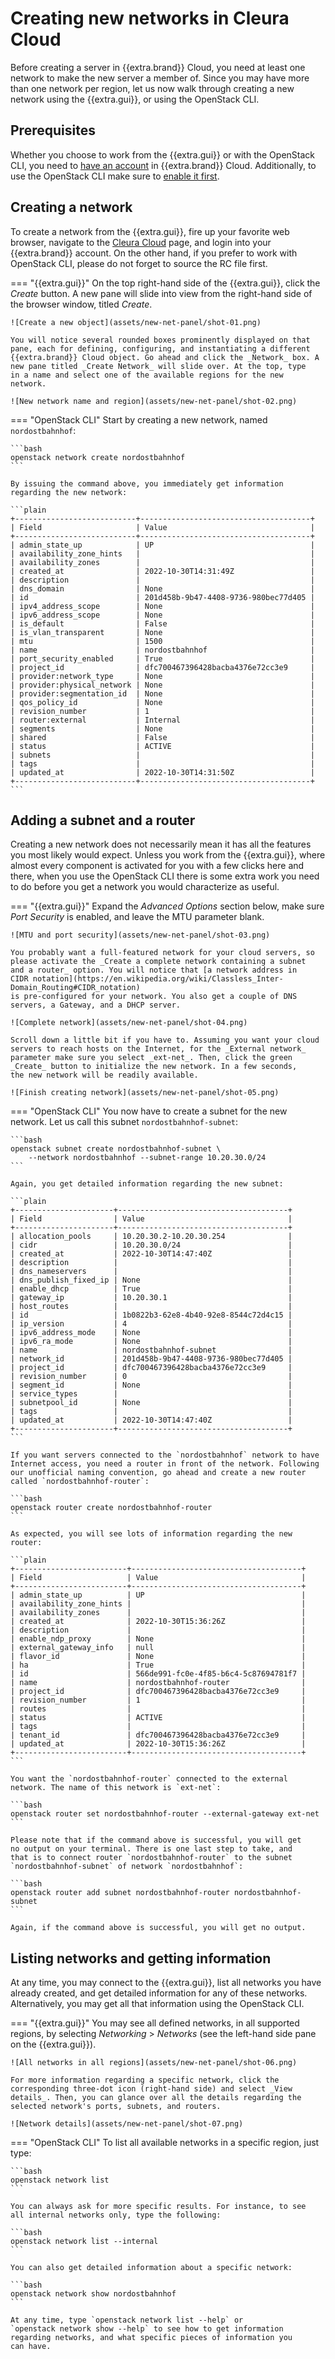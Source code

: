 # Creating new networks in Cleura Cloud

Before creating a server in {{extra.brand}} Cloud, you need at least
one network to make the new server a member of. Since you may have
more than one network per region, let us now walk through creating
a new network using the {{extra.gui}}, or using the OpenStack CLI.

## Prerequisites

Whether you choose to work from the {{extra.gui}} or with the
OpenStack CLI, you need to [have an account](/howto/getting-started/create-account)
in {{extra.brand}} Cloud. Additionally, to use the OpenStack
CLI make sure to [enable it first](/howto/getting-started/enable-openstack-cli).

## Creating a network

To create a network from the {{extra.gui}}, fire up your favorite web
browser, navigate to the [Cleura Cloud](https://{{extra.gui_domain}})
page, and login into your {{extra.brand}} account. On the other hand,
if you prefer to work with OpenStack CLI, please do not forget to
source the RC file first.

=== "{{extra.gui}}"
    On the top right-hand side of the {{extra.gui}}, click the _Create_
    button. A new pane will slide into view from the right-hand side of
    the browser window, titled _Create_.

    ![Create a new object](assets/new-net-panel/shot-01.png)

    You will notice several rounded boxes prominently displayed on that
    pane, each for defining, configuring, and instantiating a different
    {{extra.brand}} Cloud object. Go ahead and click the _Network_ box. A
    new pane titled _Create Network_ will slide over. At the top, type
    in a name and select one of the available regions for the new
    network.

    ![New network name and region](assets/new-net-panel/shot-02.png)
=== "OpenStack CLI"
    Start by creating a new network, named `nordostbahnhof`:

    ```bash
    openstack network create nordostbahnhof
    ```

    By issuing the command above, you immediately get information
    regarding the new network:

    ```plain
    +---------------------------+--------------------------------------+
    | Field                     | Value                                |
    +---------------------------+--------------------------------------+
    | admin_state_up            | UP                                   |
    | availability_zone_hints   |                                      |
    | availability_zones        |                                      |
    | created_at                | 2022-10-30T14:31:49Z                 |
    | description               |                                      |
    | dns_domain                | None                                 |
    | id                        | 201d458b-9b47-4408-9736-980bec77d405 |
    | ipv4_address_scope        | None                                 |
    | ipv6_address_scope        | None                                 |
    | is_default                | False                                |
    | is_vlan_transparent       | None                                 |
    | mtu                       | 1500                                 |
    | name                      | nordostbahnhof                       |
    | port_security_enabled     | True                                 |
    | project_id                | dfc700467396428bacba4376e72cc3e9     |
    | provider:network_type     | None                                 |
    | provider:physical_network | None                                 |
    | provider:segmentation_id  | None                                 |
    | qos_policy_id             | None                                 |
    | revision_number           | 1                                    |
    | router:external           | Internal                             |
    | segments                  | None                                 |
    | shared                    | False                                |
    | status                    | ACTIVE                               |
    | subnets                   |                                      |
    | tags                      |                                      |
    | updated_at                | 2022-10-30T14:31:50Z                 |
    +---------------------------+--------------------------------------+
    ```

## Adding a subnet and a router

Creating a new network does not necessarily mean it has all the
features you most likely would expect. Unless you work from the
{{extra.gui}}, where almost every component is activated for you with
a few clicks here and there, when you use the OpenStack CLI there is
some extra work you need to do before you get a network you would
characterize as useful.

=== "{{extra.gui}}"
    Expand the _Advanced Options_ section below, make sure _Port Security_
    is enabled, and leave the MTU parameter blank.

    ![MTU and port security](assets/new-net-panel/shot-03.png)

    You probably want a full-featured network for your cloud servers, so
    please activate the _Create a complete network containing a subnet
    and a router_ option. You will notice that [a network address in
    CIDR notation](https://en.wikipedia.org/wiki/Classless_Inter-Domain_Routing#CIDR_notation)
    is pre-configured for your network. You also get a couple of DNS
    servers, a Gateway, and a DHCP server.

    ![Complete network](assets/new-net-panel/shot-04.png)

    Scroll down a little bit if you have to. Assuming you want your cloud
    servers to reach hosts on the Internet, for the _External network_
    parameter make sure you select _ext-net_. Then, click the green
    _Create_ button to initialize the new network. In a few seconds,
    the new network will be readily available.

    ![Finish creating network](assets/new-net-panel/shot-05.png)
=== "OpenStack CLI"
    You now have to create a subnet for the new network. Let us call
    this subnet `nordostbahnhof-subnet`:

    ```bash
    openstack subnet create nordostbahnhof-subnet \
        --network nordostbahnhof --subnet-range 10.20.30.0/24
    ```

    Again, you get detailed information regarding the new subnet:

    ```plain
    +----------------------+--------------------------------------+
    | Field                | Value                                |
    +----------------------+--------------------------------------+
    | allocation_pools     | 10.20.30.2-10.20.30.254              |
    | cidr                 | 10.20.30.0/24                        |
    | created_at           | 2022-10-30T14:47:40Z                 |
    | description          |                                      |
    | dns_nameservers      |                                      |
    | dns_publish_fixed_ip | None                                 |
    | enable_dhcp          | True                                 |
    | gateway_ip           | 10.20.30.1                           |
    | host_routes          |                                      |
    | id                   | 1b0822b3-62e8-4b40-92e8-8544c72d4c15 |
    | ip_version           | 4                                    |
    | ipv6_address_mode    | None                                 |
    | ipv6_ra_mode         | None                                 |
    | name                 | nordostbahnhof-subnet                |
    | network_id           | 201d458b-9b47-4408-9736-980bec77d405 |
    | project_id           | dfc700467396428bacba4376e72cc3e9     |
    | revision_number      | 0                                    |
    | segment_id           | None                                 |
    | service_types        |                                      |
    | subnetpool_id        | None                                 |
    | tags                 |                                      |
    | updated_at           | 2022-10-30T14:47:40Z                 |
    +----------------------+--------------------------------------+
    ```

    If you want servers connected to the `nordostbahnhof` network to have
    Internet access, you need a router in front of the network. Following
    our unofficial naming convention, go ahead and create a new router
    called `nordostbahnhof-router`:

    ```bash
    openstack router create nordostbahnhof-router 
    ```

    As expected, you will see lots of information regarding the new router:

    ```plain
    +-------------------------+--------------------------------------+
    | Field                   | Value                                |
    +-------------------------+--------------------------------------+
    | admin_state_up          | UP                                   |
    | availability_zone_hints |                                      |
    | availability_zones      |                                      |
    | created_at              | 2022-10-30T15:36:26Z                 |
    | description             |                                      |
    | enable_ndp_proxy        | None                                 |
    | external_gateway_info   | null                                 |
    | flavor_id               | None                                 |
    | ha                      | True                                 |
    | id                      | 566de991-fc0e-4f85-b6c4-5c87694781f7 |
    | name                    | nordostbahnhof-router                |
    | project_id              | dfc700467396428bacba4376e72cc3e9     |
    | revision_number         | 1                                    |
    | routes                  |                                      |
    | status                  | ACTIVE                               |
    | tags                    |                                      |
    | tenant_id               | dfc700467396428bacba4376e72cc3e9     |
    | updated_at              | 2022-10-30T15:36:26Z                 |
    +-------------------------+--------------------------------------+
    ```

    You want the `nordostbahnhof-router` connected to the external
    network. The name of this network is `ext-net`:

    ```bash
    openstack router set nordostbahnhof-router --external-gateway ext-net
    ```

    Please note that if the command above is successful, you will get
    no output on your terminal. There is one last step to take, and
    that is to connect router `nordostbahnhof-router` to the subnet
    `nordostbahnhof-subnet` of network `nordostbahnhof`:

    ```bash
    openstack router add subnet nordostbahnhof-router nordostbahnhof-subnet
    ```

    Again, if the command above is successful, you will get no output.

## Listing networks and getting information

At any time, you may connect to the {{extra.gui}}, list all networks
you have already created, and get detailed information for any of
these networks. Alternatively, you may get all that information using
the OpenStack CLI.

=== "{{extra.gui}}"
    You may see all defined networks, in all supported regions, by
    selecting _Networking_ > _Networks_ (see the left-hand side pane
    on the {{extra.gui}}).

    ![All networks in all regions](assets/new-net-panel/shot-06.png)

    For more information regarding a specific network, click the
    corresponding three-dot icon (right-hand side) and select _View
    details_. Then, you can glance over all the details regarding the
    selected network's ports, subnets, and routers.

    ![Network details](assets/new-net-panel/shot-07.png)
=== "OpenStack CLI"
    To list all available networks in a specific region, just type:

    ```bash
    openstack network list
    ```

    You can always ask for more specific results. For instance, to see
    all internal networks only, type the following:

    ```bash
    openstack network list --internal
    ```

    You can also get detailed information about a specific network:

    ```bash
    openstack network show nordostbahnhof
    ```

    At any time, type `openstack network list --help` or
    `openstack network show --help` to see how to get information
    regarding networks, and what specific pieces of information you
    can have.
